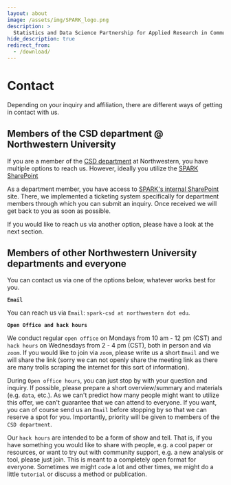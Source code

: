 ```yaml
---
layout: about
image: /assets/img/SPARK_logo.png
description: >
  Statistics and Data Science Partnership for Applied Research in Communication Sciences and Disorders.
hide_description: true
redirect_from:
  - /download/
---
```


# Contact

Depending on your inquiry and affiliation, there are different ways of getting in contact with us.

## Members of the CSD department @ Northwestern University

If you are a member of the [CSD department](https://communication.northwestern.edu/academics/communication-sciences-and-disorders/) at Northwestern, you have multiple options to reach us. However, ideally you utilize the [SPARK SharePoint](https://nuwildcat.sharepoint.com/sites/SOC-SPARK/SitePages/SPARK.aspx)

As a department member, you have access to [SPARK's internal SharePoint](https://nuwildcat.sharepoint.com/sites/SOC-SPARK/SitePages/SPARK.aspx) site. There, we implemented a ticketing system specifically for department members through which you can submit an inquiry. Once received we will get back to you as soon as possible.

If you would like to reach us via another option, please have a look at the next section.

## Members of other Northwestern University departments and everyone

You can contact us via one of the options below, whatever works best for you.

**`Email`**

You can reach us via `Email`: `spark-csd at northwestern dot edu`.

**`Open Office and hack hours`**

We conduct regular `open office` on Mondays from 10 am - 12 pm (CST) and `hack hours` on Wednesdays from 2 - 4 pm (CST), both in person and via `zoom`. If you would like to join via `zoom`, please write us a short `Email` and we will share the link (sorry we can not openly share the meeting link as there are many trolls scraping the internet for this sort of information).

During `Open office hours`, you can just stop by with your question and inquiry. If possible, please prepare a short overview/summary and materials (e.g. `data`, etc.). As we can't predict how many people might want to utilize this offer, we can't guarantee that we can attend to everyone. If you want, you can of course send us an `Email` before stopping by so that we can reserve a spot for you. Importantly, priority will be given to members of the `CSD department`.

Our `hack hours` are intended to be a form of show and tell. That is, if you have something you would like to share with people, e.g. a cool paper or resources, or want to try out with community support, e.g. a new analysis or tool, please just join. This is meant to a completely open format for everyone. Sometimes we might `code` a lot and other times, we might do a little `tutorial` or discuss a method or publication.